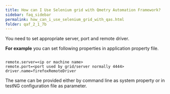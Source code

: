 ```yaml
---
title: How can I Use Selenium grid with Qmetry Automation Framework?
sidebar: faq_sidebar
permalink: how_can_i_use_selenium_grid_with_qas.html
folder: qaf_2_1_7b
---
```


You need to set appropriate server, port and remote driver.

**For example** you can set following properties in application property file.

```properties

remote.server=<ip or machine name>
remote.port=<port used by grid/server normally 4444>
driver.name=firefoxRemoteDriver

```

The same can be provided either by command line as system property or in testNG configuration file as parameter.

